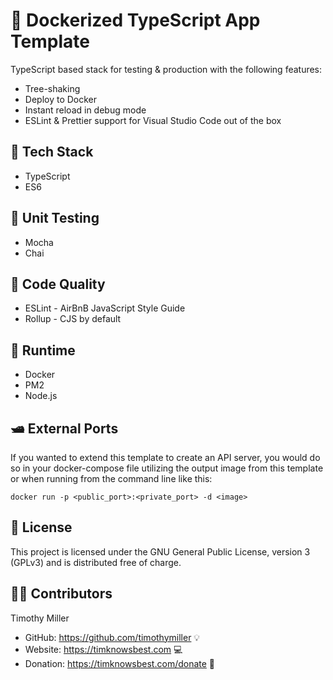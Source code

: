 # 🐬 Dockerized TypeScript App Template

TypeScript based stack for testing & production with the following features:

- Tree-shaking
- Deploy to Docker
- Instant reload in debug mode
- ESLint & Prettier support for Visual Studio Code out of the box

## 🍔 Tech Stack

- TypeScript
- ES6

## 🔨 Unit Testing

- Mocha
- Chai

## 🔩 Code Quality

- ESLint - AirBnB JavaScript Style Guide
- Rollup - CJS by default

## 🏃 Runtime

- Docker
- PM2
- Node.js

## 🛥️ External Ports

If you wanted to extend this template to create an API server, you would do so in your docker-compose file utilizing the output image from this template or when running from the command line like this:

```docker run -p <public_port>:<private_port> -d <image>```

## :police_car: License

This project is licensed under the GNU General Public License, version 3 (GPLv3) and is distributed free of charge.

## 👨‍💻 Contributors

Timothy Miller

- GitHub: <https://github.com/timothymiller> 💡
- Website: <https://timknowsbest.com> 💻
- Donation: <https://timknowsbest.com/donate> 💸
